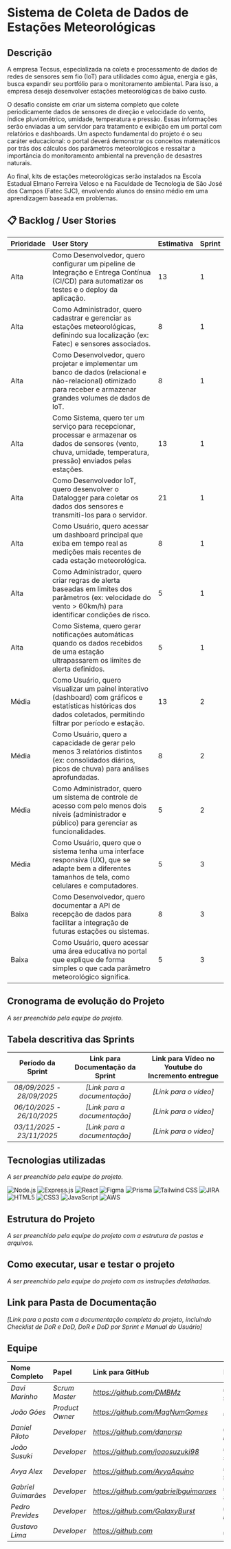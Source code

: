 # Sistema de Coleta de Dados de Estações Meteorológicas

## Descrição

A empresa Tecsus, especializada na coleta e processamento de dados de redes de sensores sem fio (IoT) para utilidades como água, energia e gás, busca expandir seu portfólio para o monitoramento ambiental. Para isso, a empresa deseja desenvolver estações meteorológicas de baixo custo.

O desafio consiste em criar um sistema completo que colete periodicamente dados de sensores de direção e velocidade do vento, índice pluviométrico, umidade, temperatura e pressão. Essas informações serão enviadas a um servidor para tratamento e exibição em um portal com relatórios e dashboards. Um aspecto fundamental do projeto é o seu caráter educacional: o portal deverá demonstrar os conceitos matemáticos por trás dos cálculos dos parâmetros meteorológicos e ressaltar a importância do monitoramento ambiental na prevenção de desastres naturais.

Ao final, kits de estações meteorológicas serão instalados na Escola Estadual Elmano Ferreira Veloso e na Faculdade de Tecnologia de São José dos Campos (Fatec SJC), envolvendo alunos do ensino médio em uma aprendizagem baseada em problemas.

## 📋 Backlog / User Stories

| Prioridade | User Story | Estimativa | Sprint |
| :--- | :--- | :--- | :--- |
| Alta | Como Desenvolvedor, quero configurar um pipeline de Integração e Entrega Contínua (CI/CD) para automatizar os testes e o deploy da aplicação. | 13 | 1 |
| Alta | Como Administrador, quero cadastrar e gerenciar as estações meteorológicas, definindo sua localização (ex: Fatec) e sensores associados. | 8 | 1 |
| Alta | Como Desenvolvedor, quero projetar e implementar um banco de dados (relacional e não-relacional) otimizado para receber e armazenar grandes volumes de dados de IoT. | 8 | 1 |
| Alta | Como Sistema, quero ter um serviço para recepcionar, processar e armazenar os dados de sensores (vento, chuva, umidade, temperatura, pressão) enviados pelas estações. | 13 | 1 |
| Alta | Como Desenvolvedor IoT, quero desenvolver o Datalogger para coletar os dados dos sensores e transmiti-los para o servidor. | 21 | 1 |
| Alta | Como Usuário, quero acessar um dashboard principal que exiba em tempo real as medições mais recentes de cada estação meteorológica. | 8 | 1 |
| Alta | Como Administrador, quero criar regras de alerta baseadas em limites dos parâmetros (ex: velocidade do vento > 60km/h) para identificar condições de risco. | 5 | 1 |
| Alta | Como Sistema, quero gerar notificações automáticas quando os dados recebidos de uma estação ultrapassarem os limites de alerta definidos. | 5 | 1 |
| Média | Como Usuário, quero visualizar um painel interativo (dashboard) com gráficos e estatísticas históricas dos dados coletados, permitindo filtrar por período e estação. | 13 | 2 |
| Média | Como Usuário, quero a capacidade de gerar pelo menos 3 relatórios distintos (ex: consolidados diários, picos de chuva) para análises aprofundadas. | 8 | 2 |
| Média | Como Administrador, quero um sistema de controle de acesso com pelo menos dois níveis (administrador e público) para gerenciar as funcionalidades. | 5 | 2 |
| Média | Como Usuário, quero que o sistema tenha uma interface responsiva (UX), que se adapte bem a diferentes tamanhos de tela, como celulares e computadores. | 5 | 3 |
| Baixa | Como Desenvolvedor, quero documentar a API de recepção de dados para facilitar a integração de futuras estações ou sistemas. | 8 | 3 |
| Baixa | Como Usuário, quero acessar uma área educativa no portal que explique de forma simples o que cada parâmetro meteorológico significa. | 5 | 3 |

## Cronograma de evolução do Projeto

*A ser preenchido pela equipe do projeto.*

## Tabela descritiva das Sprints

| Período da Sprint | Link para Documentação da Sprint | Link para Vídeo no Youtube do Incremento entregue |
| :---: | :---: | :---: |
| *08/09/2025 - 28/09/2025* | *[Link para a documentação]* | *[Link para o vídeo]* |
| *06/10/2025 - 26/10/2025* | *[Link para a documentação]* | *[Link para o vídeo]* |
| *03/11/2025 - 23/11/2025* | *[Link para a documentação]* | *[Link para o vídeo]* |

## Tecnologias utilizadas

*A ser preenchido pela equipe do projeto.*

![Node.js](https://img.shields.io/badge/Node.js-339933?style=for-the-badge&logo=nodedotjs&logoColor=white)
![Express.js](https://img.shields.io/badge/Express.js-000000?style=for-the-badge&logo=express&logoColor=white)
![React](https://img.shields.io/badge/React-61DAFB?style=for-the-badge&logo=react&logoColor=black)
![Figma](https://img.shields.io/badge/Figma-F24E1E?style=for-the-badge&logo=figma&logoColor=white)
![Prisma](https://img.shields.io/badge/Prisma-2D3748?style=for-the-badge&logo=prisma&logoColor=white)
![Tailwind CSS](https://img.shields.io/badge/Tailwind%20CSS-38B2AC?style=for-the-badge&logo=tailwind-css&logoColor=white)
![JIRA](https://img.shields.io/badge/JIRA-0052CC?style=for-the-badge&logo=jira&logoColor=white)
![HTML5](https://img.shields.io/badge/HTML5-E34F26?style=for-the-badge&logo=html5&logoColor=white)
![CSS3](https://img.shields.io/badge/CSS3-1572B6?style=for-the-badge&logo=css3&logoColor=white)
![JavaScript](https://img.shields.io/badge/JavaScript-F7DF1E?style=for-the-badge&logo=javascript&logoColor=black)
![AWS](https://img.shields.io/badge/AWS-232F3E?style=for-the-badge&logo=amazon-aws&logoColor=white)

## Estrutura do Projeto

*A ser preenchido pela equipe do projeto com a estrutura de pastas e arquivos.*

## Como executar, usar e testar o projeto

*A ser preenchido pela equipe do projeto com as instruções detalhadas.*

## Link para Pasta de Documentação

*[Link para a pasta com a documentação completa do projeto, incluindo Checklist de DoR e DoD, DoR e DoD por Sprint e Manual do Usuário]*

## Equipe

| Nome Completo | Papel | Link para GitHub | Link para LinkedIn |
| :--- | :--- | :--- | :--- |
| *Davi Marinho* | *Scrum Master* | *https://github.com/DMBMz* | *https://www.linkedin.com/in/davi-miguel-a90821214/* |
| *João Góes* | *Product Owner* | *https://github.com/MagNumGomes* | *https://www.linkedin.com/in/joaovitorgoes* |
| *Daniel Piloto* | *Developer* | *https://github.com/danprsp* | *https://www.linkedin.com/in/daniel-piloto-98b717226/* |
| *João Susuki* | *Developer* | *https://github.com/joaosuzuki98* | *https://www.linkedin.com/in/jo%C3%A3o-suzuki-6a2b02192/* |
| *Avya Alex* | *Developer* | *https://github.com/AvyaAquino* | *https://www.linkedin.com/in/avya-candido-598b5228a/* |
| *Gabriel Guimarães* | *Developer* | *https://github.com/gabrielbguimaraes* | *https://www.linkedin.com/in/gabriel-g-854017138* |
| *Pedro Prevides* | *Developer* | *https://github.com/GalaxyBurst* | *https://www.linkedin.com/in/pedro-prevides-87a0b71a8/* |
| *Gustavo Lima* | *Developer* | *https://github.com* | *https://www.linkedin.com* |
